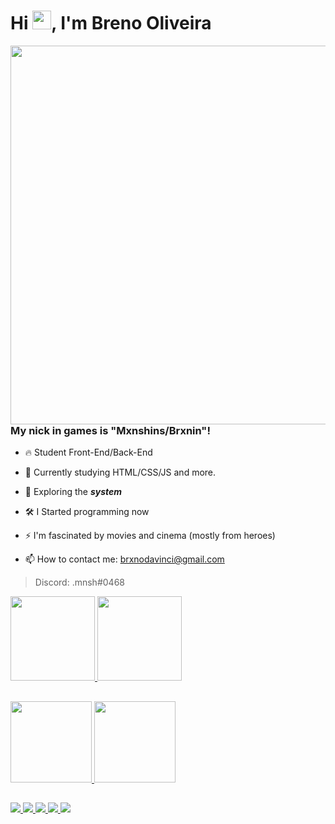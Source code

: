 
<h1 align="left">Hi <img src="https://raw.githubusercontent.com/kaueMarques/kaueMarques/master/hi.gif" height="30px">, I'm Breno Oliveira</h1>

</div>
<img align="right" height="606em" src="https://i.pinimg.com/originals/a2/e0/f3/a2e0f31030cd20e520883d0cc12f48f0.gif"/>
</div>

### My nick in games is "Mxnshins/Brxnin"!

- 🔥 Student Front-End/Back-End

- 🔭 Currently studying HTML/CSS/JS and more.

- 👾 Exploring the ***system***

- 🛠️ I Started programming now

- ⚡ I'm fascinated by movies and cinema (mostly from heroes)

- 📫 How to contact me: brxnodavinci@gmail.com

> Discord: .mnsh#0468

</div>
  <a href="https://github.com/brxnodavinci">
  <img height="135em" src="https://github-readme-stats.vercel.app/api?username=brxnodavinci&show_icons=true&theme=radical&include_all_comits=true&count_private=true"/>
  <img height="135em" src="https://github-readme-stats.vercel.app/api?username=brxnodavinci&show_icons=true&theme=radical&include_all_comits=true&count_private=true"/>
</div>

##

<div>
  <a href="https://github.com/brxnodavinci">
  <img height="130em" src="https://github-readme-stats.vercel.app/api/pin/?username=brxnodavinci&repo=nlw-esports-explorer&show_icons=true&theme=radical&include_all_comits=true&count_private=true"/>
  <img height="130em" src="https://github-readme-stats.vercel.app/api/pin/?username=brxnodavinci&repo=brxnodavinci.github.io&show_icons=true&theme=radical&include_all_comits=true&count_private=true"/>
</div>

##

<div style="display: inline_block">
  <a href="mailto:brxnodavinci@gmail.com" target="_blank"><img src="https://img.shields.io/badge/Gmail-D14836?style=for-the-badge&logo=gmail&logoColor=white"/>
  <a href="https://www.linkedin.com/in/brxnodavinci" target="_blank"><img src="https://img.shields.io/badge/LinkedIn-0077B5?style=for-the-badge&logo=linkedin&logoColor=dark"/>
  <a href="https://www.youtube.com/channel/UCYTueGTar0BDGKEYCyu0SCA" target="_blank"><img src="https://img.shields.io/badge/YouTube-%23FF0000.svg?style=for-the-badge&logo=YouTube&logoColor=dark"/>
  <a href="https://dev.to/brxnodavinci" target="_blank"><img src="https://img.shields.io/badge/dev.to-0A0A0A?style=for-the-badge&logo=devdotto&logoColor=dark"/>
  <img src="https://img.shields.io/badge/Figma-F24E1E?style=for-the-badge&logo=figma&logoColor=white"/>
</div>
